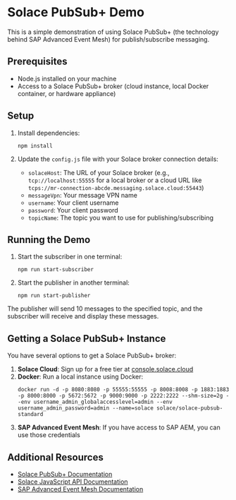 # Solace PubSub+ Demo


This is a simple demonstration of using Solace PubSub+ (the technology behind SAP Advanced Event Mesh) for publish/subscribe messaging.

## Prerequisites

- Node.js installed on your machine
- Access to a Solace PubSub+ broker (cloud instance, local Docker container, or hardware appliance)

## Setup

1. Install dependencies:
   ```
   npm install
   ```

2. Update the `config.js` file with your Solace broker connection details:
   - `solaceHost`: The URL of your Solace broker (e.g., `tcp://localhost:55555` for a local broker or a cloud URL like `tcps://mr-connection-abcde.messaging.solace.cloud:55443`)
   - `messageVpn`: Your message VPN name
   - `username`: Your client username
   - `password`: Your client password
   - `topicName`: The topic you want to use for publishing/subscribing

## Running the Demo

1. Start the subscriber in one terminal:
   ```
   npm run start-subscriber
   ```

2. Start the publisher in another terminal:
   ```
   npm run start-publisher
   ```

The publisher will send 10 messages to the specified topic, and the subscriber will receive and display these messages.

## Getting a Solace PubSub+ Instance

You have several options to get a Solace PubSub+ broker:

1. **Solace Cloud**: Sign up for a free tier at [console.solace.cloud](https://console.solace.cloud/)
2. **Docker**: Run a local instance using Docker:
   ```
   docker run -d -p 8080:8080 -p 55555:55555 -p 8008:8008 -p 1883:1883 -p 8000:8000 -p 5672:5672 -p 9000:9000 -p 2222:2222 --shm-size=2g --env username_admin_globalaccesslevel=admin --env username_admin_password=admin --name=solace solace/solace-pubsub-standard
   ```
3. **SAP Advanced Event Mesh**: If you have access to SAP AEM, you can use those credentials

## Additional Resources

- [Solace PubSub+ Documentation](https://docs.solace.com/)
- [Solace JavaScript API Documentation](https://docs.solace.com/API-Developer-Online-Ref-Documentation/js/index.html)
- [SAP Advanced Event Mesh Documentation](https://help.sap.com/docs/SAP_ADVANCED_EVENT_MESH)
 
